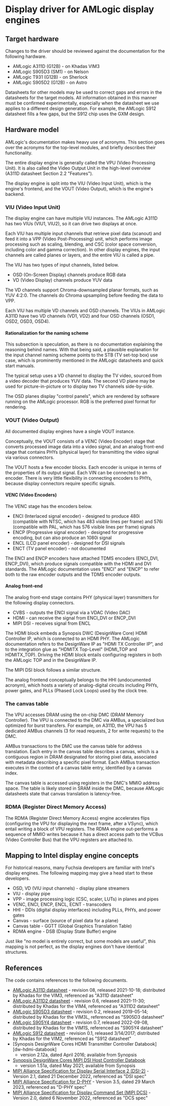 # Display driver for AMLogic display engines

## Target hardware

Changes to the driver should be reviewed against the documentation for the
following hardware.

* AMLogic A311D (G12B) - on Khadas VIM3
* AMLogic S905D3 (SM1) - on Nelson
* AMLogic T931 (G12B) - on Sherlock
* AMLogic S905D2 (G12B) - on Astro

Datasheets for other models may be used to correct gaps and errors in the
datasheets for the target models. All information obtained in this manner must
be confirmed experimentally, especially when the datasheet we use applies to a
different design generation. For example, the AMLogic S912 datasheet fills a few
gaps, but the S912 chip uses the GXM design.

## Hardware model

AMLogic's documentation makes heavy use of acronyms. This section goes over the
acronyms for the top-level modules, and briefly describes their functionality.

The entire display engine is generally called the VPU (Video Processing Unit).
It is also called the Video Output Unit in the high-level overview (A311D
datasheet Section 2.2 "Features").

The display engine is split into the VIU (Video Input Unit), which is the
engine's frontend, and the VOUT (Video Output), which is the engine's backend.

### VIU (Video Input Unit)

The display engine can have multiple VIU instances. The AMLogic A311D has two
VIUs (VIU1, VIU2), so it can drive two displays at once.

Each VIU has multiple input channels that retrieve pixel data (scanout) and feed
it into a VPP (Video Post-Processing) unit, which performs image processing such
as scaling, blending, and CSC (color space conversion, including color and gamma
correction). In other display engines, the input channels are called planes or
layers, and the entire VIU is called a pipe.

The VIU has two types of input channels, listed below.

* OSD (On-Screen Display) channels produce RGB data
* VD (Video Display) channels produce YUV data

The VD channels support Chroma-downsampled planar formats, such as YUV 4:2:0.
The channels do Chroma upsampling before feeding the data to VPP.

Each VIU has multiple VD channels and OSD channels. The VIUs in AMLogic A311D
have two VD channels (VD1, VD2) and four OSD channels (OSD1, OSD2, OSD3, OSD4).

#### Rationalization for the naming scheme

This subsection is speculation, as there is no documentation explaining the
reasoning behind names. With that being said, a plausible explanation for the
input channel naming scheme points to the STB (TV set-top box) use case, which
is prominently mentioned in the AMLogic datasheets and quick start manuals.

The typical setup uses a VD channel to display the TV video, sourced from a
video decoder that produces YUV data. The second VD plane may be used for
picture-in-picture or to display two TV channels side-by-side.

The OSD planes display "control panels", which are rendered by software running
on the AMLogic processor. RGB is the preferred pixel format for rendering.

### VOUT (Video Output)

All documented display engines have a single VOUT instance.

Conceptually, the VOUT consists of a VENC (Video Encoder) stage that converts
processed image data into a video signal, and an analog front-end stage that
contains PHYs (physical layer) for transmitting the video signal via various
connectors.

The VOUT hosts a few encoder blocks. Each encoder is unique in terms of the
properties of its output signal. Each VIN can be connected to an encoder. There
is very little flexibility in connecting encoders to PHYs, because display
connectors require specific signals.

#### VENC (Video Encoders)

The VENC stage has the encoders below.

* ENCI (Interlaced signal encoder) - designed to produce 480i (compatible with
  NTSC, which has 483 visible lines per frame) and 576i (compatible with PAL,
  which has 576 visible lines per frame) signals
* ENCP (Progressive signal encoder) - designed for progressive encoding, but can
  also produce an 1080i signal
* ENCL (LCD panel encoder) - designed for DSI signals
* ENCT (TV panel encoder) - not documented

The ENCI and ENCP encoders have attached TDMS encoders (ENCI_DVI, ENCP_DVI),
which produce signals compatible with the HDMI and DVI standards. The AMLogic
documentation uses "ENCI" and "ENCP" to refer both to the raw encoder outputs
and the TDMS encoder outputs.

#### Analog front-end

The analog front-end stage contains PHY (physical layer) transmitters for the
following display connectors.

* CVBS - outputs the ENCI signal via a VDAC (Video DAC)
* HDMI - can receive the signal from ENCI_DVI or ENCP_DVI
* MIPI DSI - receives signal from ENCL

The HDMI block embeds a Synopsis DWC (DesignWare Core) HDMI Controller IP, which
is connected to an HDMI PHY. The AMLogic documentation refers to the DesignWare
IP as "HDMI TX Controller IP", and to the integration glue as "HDMITX Top-Level"
(HDMI_TOP and HDMITX_TOP). Driving the HDMI block entails configuring registers
in both the AMLogic TOP and in the DesignWare IP.

The MIPI DSI block follows a similar structure.

The analog frontend conceptually belongs to the HHI (undocumented acronym),
which hosts a variety of analog-digital circuits including PHYs, power gates,
and PLLs (Phased Lock Loops) used by the clock tree.

### The canvas table

The VPU accesses DRAM using the on-chip DMC (DRAM Memory Controller). The VPU is
connected to the DMC via AMBus, a specialized bus optimized for burst transfers.
For example, on A311D, the VPU has 5 dedicated AMBus channels (3 for read
requests, 2 for write requests) to the DMC.

AMBus transactions to the DMC use the canvas table for address translation. Each
entry in the canvas table describes a canvas, which is a contiguous region in
DRAM designated for storing pixel data, associated with metadata describing a
specific pixel format. Each AMBus transaction executes in the context of a
canvas table entry, identified by a canvas index.

The canvas table is accessed using registers in the DMC's MMIO address space.
The table is likely stored in SRAM inside the DMC, because AMLogic datasheets
state that canvas translation is latency-free.

### RDMA (Register Direct Memory Access)

The RDMA (Register Direct Memory Access) engine accelerates flips (configuring
the VPU for displaying the next frame, after a VSync), which entail writing a
block of VPU registers. The RDMA engine out-performs a sequence of MMIO writes
because it has a direct access path to the VCBus (Video Controller Bus) that
the VPU registers are attached to.

## Mapping to Intel display engine concepts

For historical reasons, many Fuchsia developers are familiar with Intel's
display engines. The following mapping may give a head start to these
developers.

* OSD, VD (VIU input channels) - display plane streamers
* VIU - display pipe
* VPP - image processing logic (CSC, scaler, LUTs) in planes and pipes
* VENC, ENCI, ENCP, ENCL, ECNT - transcoders
* HHI - DDIs (digital display interfaces) including PLLs, PHYs, and power gates
* Canvas - surface (source of pixel data for a plane)
* Canvas table - GGTT (Global Graphics Translation Table)
* RDMA engine - DSB (Display State Buffer) engine

Just like "no model is entirely correct, but some models are useful", this
mapping is not perfect, as the display engines don't have identical structures.

## References

The code contains references to the following documents.

* [AMLogic A311D datasheet][a311d-datasheet] - revision 08, released 2021-10-18;
  distributed by Khadas for the VIM3, referenced as "A311D datasheet"
* [AMLogic A311D2 datasheet][a311d2-datasheet] - revision 0.6, released
  2021-11-30; distributed by Khadas for the VIM4, referenced as "A311D2
  datasheet"
* [AMLogic S905D3 datasheet][s905d3-datasheet] - revision 0.2, released
  2019-05-14; distributed by Khadas for the VIM3L, referenced as "S905D3
  datasheet"
* [AMLogic S905Y4 datasheet][s905y4-datasheet] - revision 0.7, released
  2022-09-08, distributed by Khadas for the VIM1S, referenced as "S905Y4
  datasheet"
* [AMLogic S912 datasheet][s912-datasheet] - revision 0.1, released 3/14/2017;
  distributed by Khadas for the VIM2, referenced as "S912 datasheet"
* [Synopsis DesignWare Cores HDMI Transmitter Controller Databook][dw-hdmi-databook]
  - version 2.12a, dated April 2016; available from Synopsis
* [Synopsis DesignWare Cores MIPI DSI Host Controller Databook][dw-dsi-databook]
  - version 1.51a, dated May 2021; available from Synopsis
* [MIPI Alliance Specification for Display Serial Interface 2 (DSI-2)][mipi-dsi2-spec] -
  Version 2.1, dated 21 December 2022, referenced as "DSI spec"
* [MIPI Alliance Specification for D-PHY][mipi-dphy-spec] - Version 3.5, dated
  29 March 2023, referenced as "D-PHY spec"
* [MIPI Alliance Specification for Display Command Set (MIPI DCS)][mipi-dcs-spec] -
  Version 2.0, dated 6 November 2022, referenced as "DCS spec"

[a311d-datasheet]: https://dl.khadas.com/products/vim3/datasheet/a311d_datasheet_08_wesion.pdf
[a311d2-datasheet]: https://dl.khadas.com/products/vim4/datasheet/amlogic_a311d2_datasheet_v06.pdf
[s905d3-datasheet]: https://dl.khadas.com/products/vim3l/datasheet/s905d3_datasheet_0.2_wesion.pdf
[s905y4-datasheet]: https://dl.khadas.com/products/vim1s/datasheet/amlogic_s905y4_datasheet_v0.7.pdf
[s912-datasheet]: https://dl.khadas.com/products/vim2/datasheet/s912_datasheet_v0.220170314publicversion-wesion.pdf
[dw-hmdi-databook]: https://www.synopsys.com/dw/doc.php/iip/DWC_hdmi_tx/2.12a/doc/DWC_hdmi_tx_databook.pdf
[dw-dsi-databook]: https://www.synopsys.com/dw/doc.php/iip/DWC_mipi_dsi_host/1.51a/doc/DWC_mipi_dsi_host_databook.pdf
[mipi-dsi2-spec]: https://www.mipi.org/specifications/dsi-2
[mipi-dphy-spec]: https://www.mipi.org/specifications/d-phy
[mipi-dcs-spec]: https://www.mipi.org/specifications/display-command-set
